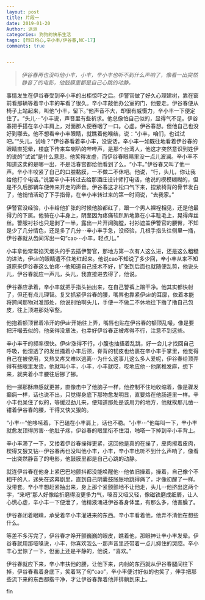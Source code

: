 ```yaml
---
layout: post
title: 片段一
date: 2019-01-20
Author: 派派
categories: 狗狗的快乐生活
tags: [烈日灼心,辛小丰/伊谷春,NC-17]
comments: true


---
```

>*伊谷春再也没叫他小丰，小丰，辛小丰也听不到什么声响了，像看一出突然静音了的电影，他鼓膜里都是自己心跳的动静。*

事情发生在伊谷春受到辛小丰的出柜惊吓之后。伊警官做了好久心理建树，靠在窗前看那辆等着辛小丰的车看了很久。辛小丰敲他办公室的门，他要走。伊谷春便从椅子上站起来，叫他“小丰，留下。”他声音不大，却很有威慑力，辛小丰一下便定住了。“头儿⋯”小丰说，声音里有些祈求。他总像怕自己似的，显得气不足。伊谷春把手搭在辛小丰肩上，对面那人便吞咽了一口。心虚。伊谷春想。但他自己也没好到哪去。他不想看辛小丰眼睛，就瞧着他喉结，说：“小丰，咱们，也试试吧。”“头儿，试啥？”伊谷春看着辛小丰，没说话，辛小丰一如既往地看着伊谷春的眼睛直犯晕，楼底下传来车喇叭的哔哔声，是那个台湾人，他这才突然意识到姓伊的说的“试试”是什么意思。他笑得发虚，而伊谷春眼睛里没一点儿波澜。辛小丰不知道这卖的是哪一出，不是活春宫都给他看到了么。“小丰。”伊谷春又叫了他一声。辛小丰咬紧了自己的口腔黏膜，一不做二不休吧。他说，“行，头儿，你让我给他打个电话。”说罢辛小丰转过去给那酒庄设计师打电话，他说的模模糊糊的，但是不久后那辆车便传来开走的声音。伊谷春这才松口气下来，捏紧椅背的骨节发白了，他悄悄活动了下手指骨，在辛小丰转过来的第一时间说，“去我家。”

伊警官没经验，小丰给他扩张的时候他脸都红了，跟一个男人裸裎相见，还是他最得力的下属。他骑在小丰身上，阴茎因为疼痛软趴趴地靠在小丰耻毛上，晃得痒丝丝。警服衬衫也只是剥了一半，露出一片开阔胸膛，衬衫遮盖伊警官的腰臀，不知是少了几分情色，还是多了几分⋯辛小丰手急，没经验，几根手指头往侧里一捅，伊谷春就从齿间泻出一句“cao⋯小丰，轻点儿。”

小丰拿他常常掐灭烟头的手去插伊警官，那地方第一次有人这么进，还是这么粗糙的进法，伊sir的眼睛遭不住地红起来。他说cao不知说了多少回，辛小丰从来不知道原来伊谷春这么怕疼⋯他知道自己技术不好，扩张到后面也就随便乱剪，他说头儿，伊谷春就应一声儿，头儿，我直接进去得了，他说。

伊谷春应承着，辛小丰就把手指头抽出来，在自己警裤上蹭干净。他其实都快射了，但还有点儿理智。复又抓紧伊谷春的腰，嘴唇也靠紧伊sir的耳廓，依着本能将跨间那物对准那处，他说别怕啊头儿，手便一不做二不休地往下撸了撸自己包皮，往上顶进那处窄壑。

他抱着额顶冒着冷汗的伊sir开始往上弄，嘴唇也贴在伊谷春的额顶乱嘬，像是要把汗嘬去似的，他亲得没章法，也幸好伊谷春正被疼得不行，注意不到这些。

辛小丰干的频率很快。伊sir涨得不行，小腹也抽搐着乱跳，好一会儿才找回自己呼吸，他湿透了的发丝搔着小丰后颈，脊背的韧皮也给裹在辛小丰手掌里，他觉得自己在被使用，又热又疼又难以逃离⋯为什么这事儿这么多人爱呢，伊谷春给顶弄得有些眼里发烫，他就叫小丰，小丰，小丰就哎，哎地应他⋯他尾椎发麻，想下来，就夹着小丰腰往后挪了挪。

他一挪那酥麻感就更甚，直像击中了他脑子一样，他控制不住地收缩着，像是骤发癫痫一样，话也说不出，只觉得身底下那物愈发明显，直要烙在他肠道里一样。辛小丰也呆住了似的，等缓过劲儿来，便知道那处是该用力的地方，他就挨那儿凿⋯钳着伊谷春的腰，干得又快又狠的。

“小丰⋯”他哆嗦着，下巴磕在小丰肩上，话也不稳。“小丰⋯”他每叫一下，辛小丰就愈发顶得厉害⋯他肚子疼，伊谷春的眼里衔不住泪，啪嗒一下掉到辛小丰背上。

辛小丰滞了一下，又搂着伊谷春操得更紧，这回他是真的在操了，皮肉擦着皮肉，楔得又狠又钻⋯伊谷春再也没叫他小丰，小丰，辛小丰也听不到什么声响了，像看一出突然静音了的电影，他鼓膜里都是自己心跳的动静。

就连伊谷春在他身上紧巴巴地颤抖都没能唤醒他⋯他依旧操着，操着，自己像个不相干的人，迷失在这幕剧里，直到自己阴囊鼓胀胀地跳得痛了，才像初醒了一样。没带套。辛小丰想赶紧抽出来，身上那个紧颤颤地不让他走，头儿⋯他挤出这两个字，“来吧”那人好像给折磨得没更多力气，嗓音又哑又轻，像磁铁磨成细屑，让人心慌心虚，辛小丰一下便泄了，他精液涌进伊谷春身体里，有那么多，他害臊了。

伊谷春闭着眼睛，承受着辛小丰灌进来的东西。辛小丰看着他，他弄不清他在想些什么。

等差不多泻完了，伊谷春才睁开颤巍巍的眼皮，瞧着他，那眼神让辛小丰发晕。伊谷春就用那哑嗓说，小丰，你喜欢我么⋯那声音里还带着一点儿抑住的哭腔。辛小丰心里惊了一下，但面上还是平静的，他说，“喜欢。”

伊谷春就应下来，辛小丰扶他的腰，让他下来，内射的东西就从伊谷春腿间往下掉，伊谷春看着身底下，笑着骂了句“cao”，辛小丰便讨好似的也笑了，伸手把那些流下来的东西都揩干净，才让伊谷春靠着他并排躺到床上。


fin
